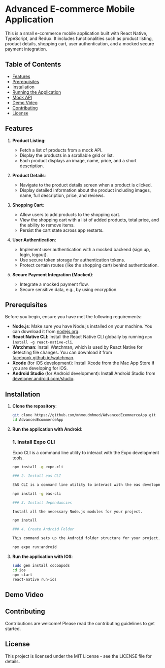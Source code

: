 # Advanced E-commerce Mobile Application

This is a small e-commerce mobile application built with React Native, TypeScript, and Redux. It includes functionalities such as product listing, product details, shopping cart, user authentication, and a mocked secure payment integration.

## Table of Contents

- [Features](#features)
- [Prerequisites](#prerequisites)
- [Installation](#installation)
- [Running the Application](#running-the-application)
- [Mock API](#mock-api)
- [Demo Video](#demo-video)
- [Contributing](#contributing)
- [License](#license)

## Features

1. **Product Listing**:

   - Fetch a list of products from a mock API.
   - Display the products in a scrollable grid or list.
   - Each product displays an image, name, price, and a short description.

2. **Product Details**:

   - Navigate to the product details screen when a product is clicked.
   - Display detailed information about the product including images, name, full description, price, and reviews.

3. **Shopping Cart**:

   - Allow users to add products to the shopping cart.
   - View the shopping cart with a list of added products, total price, and the ability to remove items.
   - Persist the cart state across app restarts.

4. **User Authentication**:

   - Implement user authentication with a mocked backend (sign up, login, logout).
   - Use secure token storage for authentication tokens.
   - Protect certain routes (like the shopping cart) behind authentication.

5. **Secure Payment Integration (Mocked)**:
   - Integrate a mocked payment flow.
   - Secure sensitive data, e.g., by using encryption.

## Prerequisites

Before you begin, ensure you have met the following requirements:

- **Node.js**: Make sure you have Node.js installed on your machine. You can download it from [nodejs.org](https://nodejs.org/).
- **React Native CLI**: Install the React Native CLI globally by running `npm install -g react-native-cli`.
- **Watchman**: Install Watchman, which is used by React Native for detecting file changes. You can download it from [facebook.github.io/watchman](https://facebook.github.io/watchman/docs/install.html).
- **Xcode** (for iOS development): Install Xcode from the Mac App Store if you are developing for iOS.
- **Android Studio** (for Android development): Install Android Studio from [developer.android.com/studio](https://developer.android.com/studio).

## Installation

1. **Clone the repository**:

   ```bash
   git clone https://github.com/mhmoudmhmed/AdvancedEcommerceApp.git
   cd AdvancedEcommerceApp

   ```

2. **Run the application with Android**:

   ### 1. Install Expo CLI

   Expo CLI is a command line utility to interact with the Expo development tools.

   ```bash
   npm install -g expo-cli

   ### 2. Install eas CLI

   EAS CLI is a command line utility to interact with the eas development tools.

   npm install -g eas-cli

   ### 3. Install dependancies

   Install all the necessary Node.js modules for your project.
   
   npm install

   ### 4. Create Android Folder

   This command sets up the Android folder structure for your project.
   
   npx expo run:android
   
   ```

3. **Run the application with IOS**:
   ```bash
   sudo gem install cocoapods
   cd ios
   npm start
   react-native run-ios
   ```

## Demo Video

## Contributing

Contributions are welcome! Please read the contributing guidelines to get started.

## License

This project is licensed under the MIT License - see the LICENSE file for details.
